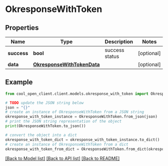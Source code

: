 # OkresponseWithToken


## Properties

Name | Type | Description | Notes
------------ | ------------- | ------------- | -------------
**success** | **bool** | success status | [optional] 
**data** | [**OkresponseWithTokenData**](OkresponseWithTokenData.md) |  | [optional] 

## Example

```python
from cool_open_client.client.models.okresponse_with_token import OkresponseWithToken

# TODO update the JSON string below
json = "{}"
# create an instance of OkresponseWithToken from a JSON string
okresponse_with_token_instance = OkresponseWithToken.from_json(json)
# print the JSON string representation of the object
print(OkresponseWithToken.to_json())

# convert the object into a dict
okresponse_with_token_dict = okresponse_with_token_instance.to_dict()
# create an instance of OkresponseWithToken from a dict
okresponse_with_token_from_dict = OkresponseWithToken.from_dict(okresponse_with_token_dict)
```
[[Back to Model list]](../README.md#documentation-for-models) [[Back to API list]](../README.md#documentation-for-api-endpoints) [[Back to README]](../README.md)


